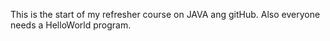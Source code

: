 This is the start of my refresher course on JAVA ang gitHub.
Also everyone needs a HelloWorld program.
